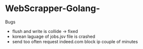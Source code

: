 # WebScrapper-Golang-
Bugs 
- flush and write is collide -> fixed 
- korean laguage of jobs.jsv file is crashed 
- send too often request indeed.com block ip couple of minutes
